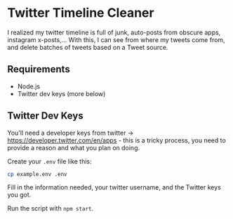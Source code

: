 # Twitter Timeline Cleaner

I realized my twitter timeline is full of junk, auto-posts from obscure apps, instagram x-posts,...
With this, I can see from where my tweets come from, and delete batches of tweets based on a Tweet source.

## Requirements

- Node.js
- Twitter dev keys (more below)

## Twitter Dev Keys

You'll need a developer keys from twitter → <https://developer.twitter.com/en/apps> - this is a tricky process, you need to provide a reason and what you plan on doing.

Create your `.env` file like this:

```bash
cp example.env .env
```

Fill in the information needed, your twitter username, and the Twitter keys you got.

Run the script with `npm start`.
